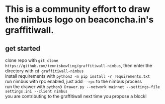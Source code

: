# This is a community effort to draw the nimbus logo on beaconcha.in's graffitiwall. 

## get started
clone repo with `git clone https://github.com/tennisbowling/graffitiwall-nimbus`, then enter the directory with `cd graffitiwall-nimbus` \
install requirements with `python3 -m pip install -r requirements.txt` \
run nimbus with rpc enabled, just add `--rpc` to the nimbus process \
run the drawer with `python3 Drawer.py --network mainnet --settings-file settings.ini --client nimbus` \
you are contributing to the graffitiwall next time you propose a block!
